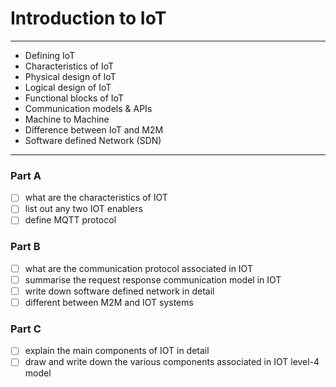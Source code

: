 # Introduction to IoT
---
- Defining IoT
- Characteristics of IoT
- Physical design of IoT
- Logical design of IoT
- Functional blocks of IoT
- Communication models & APIs
- Machine to Machine
- Difference between IoT and M2M
- Software defined Network (SDN)
---
### Part A
- [ ] what are the characteristics of IOT
- [ ] list out any two IOT enablers
- [ ] define MQTT protocol

### Part B
- [ ] what are the communication protocol associated in IOT
- [ ] summarise the request response communication model in IOT
- [ ] write down software defined network in detail
- [ ] different between M2M and IOT systems

### Part C
- [ ] explain the main components of IOT in detail
- [ ] draw and write down the various components associated in IOT level-4 model

